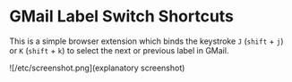 # GMail Label Switch Shortcuts

This is a simple browser extension which binds the keystroke `J`
(`shift` + `j`) or `K` (`shift` + `k`) to select the next or previous
label in GMail.

<!--
Along with this repository, it is also available from the following:

* [ Extension for Google Chrome
    ![Chrome Users](https://img.shields.io/chrome-web-store/users/dicajcdhaiakibijhofldipaiaiaiefj.svg)
    ![Chrome Rating](https://img.shields.io/chrome-web-store/rating/dicajcdhaiakibijhofldipaiaiaiefj.svg)
  ](https://chrome.google.com/webstore/detail/gmail-label-switch-shortcuts/dicajcdhaiakibijhofldipaiaiaiefj)

* [ Extension for Mozilla Firefox
    ![Firefox Users](https://img.shields.io/amo/users/gmail-label-switch-shortcuts.svg)
    ![Firefox Rating](https://img.shields.io/amo/rating/gmail-label-switch-shortcuts.svg)
  ](https://addons.mozilla.org/en-US/firefox/addon/gmail-label-switch-shortcuts/)
-->

![/etc/screenshot.png](explanatory screenshot)
